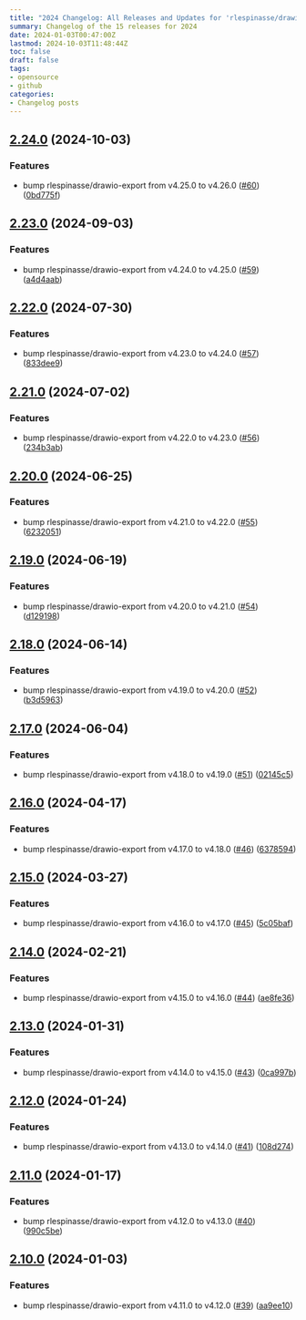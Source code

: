 ```yaml
---
title: "2024 Changelog: All Releases and Updates for 'rlespinasse/drawio-export-action'"
summary: Changelog of the 15 releases for 2024
date: 2024-01-03T00:47:00Z
lastmod: 2024-10-03T11:48:44Z
toc: false
draft: false
tags:
- opensource
- github
categories:
- Changelog posts
---
```

## [2.24.0](https://github.com/rlespinasse/drawio-export-action/compare/v2.23.0...v2.24.0) (2024-10-03)


### Features

* bump rlespinasse/drawio-export from v4.25.0 to v4.26.0 ([#60](https://github.com/rlespinasse/drawio-export-action/issues/60)) ([0bd775f](https://github.com/rlespinasse/drawio-export-action/commit/0bd775f6fd2471e6662e1473fcc33cb8fbb7b28f))



## [2.23.0](https://github.com/rlespinasse/drawio-export-action/compare/v2.22.0...v2.23.0) (2024-09-03)


### Features

* bump rlespinasse/drawio-export from v4.24.0 to v4.25.0 ([#59](https://github.com/rlespinasse/drawio-export-action/issues/59)) ([a4d4aab](https://github.com/rlespinasse/drawio-export-action/commit/a4d4aabb7906cee9f3d8d055587f96c95944574c))



## [2.22.0](https://github.com/rlespinasse/drawio-export-action/compare/v2.21.0...v2.22.0) (2024-07-30)


### Features

* bump rlespinasse/drawio-export from v4.23.0 to v4.24.0 ([#57](https://github.com/rlespinasse/drawio-export-action/issues/57)) ([833dee9](https://github.com/rlespinasse/drawio-export-action/commit/833dee9b5f6a5536d5b1eac589c83126967c2210))



## [2.21.0](https://github.com/rlespinasse/drawio-export-action/compare/v2.20.0...v2.21.0) (2024-07-02)


### Features

* bump rlespinasse/drawio-export from v4.22.0 to v4.23.0 ([#56](https://github.com/rlespinasse/drawio-export-action/issues/56)) ([234b3ab](https://github.com/rlespinasse/drawio-export-action/commit/234b3ab8348cb78ec6cac9137aa8595556ae468c))



## [2.20.0](https://github.com/rlespinasse/drawio-export-action/compare/v2.19.0...v2.20.0) (2024-06-25)


### Features

* bump rlespinasse/drawio-export from v4.21.0 to v4.22.0 ([#55](https://github.com/rlespinasse/drawio-export-action/issues/55)) ([6232051](https://github.com/rlespinasse/drawio-export-action/commit/62320516334283c56ae17f326b5841d8f8c135d1))



## [2.19.0](https://github.com/rlespinasse/drawio-export-action/compare/v2.18.0...v2.19.0) (2024-06-19)


### Features

* bump rlespinasse/drawio-export from v4.20.0 to v4.21.0 ([#54](https://github.com/rlespinasse/drawio-export-action/issues/54)) ([d129198](https://github.com/rlespinasse/drawio-export-action/commit/d1291985e1b211488b7d17a70eef078d913ac6d0))



## [2.18.0](https://github.com/rlespinasse/drawio-export-action/compare/v2.17.0...v2.18.0) (2024-06-14)


### Features

* bump rlespinasse/drawio-export from v4.19.0 to v4.20.0 ([#52](https://github.com/rlespinasse/drawio-export-action/issues/52)) ([b3d5963](https://github.com/rlespinasse/drawio-export-action/commit/b3d5963ad2f4fec72bfc6590c2c466fbe96779de))



## [2.17.0](https://github.com/rlespinasse/drawio-export-action/compare/v2.16.0...v2.17.0) (2024-06-04)


### Features

* bump rlespinasse/drawio-export from v4.18.0 to v4.19.0 ([#51](https://github.com/rlespinasse/drawio-export-action/issues/51)) ([02145c5](https://github.com/rlespinasse/drawio-export-action/commit/02145c50c8ce3dd2d82eb5f59f7103b858e6be09))



## [2.16.0](https://github.com/rlespinasse/drawio-export-action/compare/v2.15.0...v2.16.0) (2024-04-17)


### Features

* bump rlespinasse/drawio-export from v4.17.0 to v4.18.0 ([#46](https://github.com/rlespinasse/drawio-export-action/issues/46)) ([6378594](https://github.com/rlespinasse/drawio-export-action/commit/63785941373d590a2b0c84a9fa29c094503c1036))



## [2.15.0](https://github.com/rlespinasse/drawio-export-action/compare/v2.14.0...v2.15.0) (2024-03-27)


### Features

* bump rlespinasse/drawio-export from v4.16.0 to v4.17.0 ([#45](https://github.com/rlespinasse/drawio-export-action/issues/45)) ([5c05baf](https://github.com/rlespinasse/drawio-export-action/commit/5c05bafd15b6f50e657325673f5ed903629c1d6f))



## [2.14.0](https://github.com/rlespinasse/drawio-export-action/compare/v2.13.0...v2.14.0) (2024-02-21)


### Features

* bump rlespinasse/drawio-export from v4.15.0 to v4.16.0 ([#44](https://github.com/rlespinasse/drawio-export-action/issues/44)) ([ae8fe36](https://github.com/rlespinasse/drawio-export-action/commit/ae8fe368723fe0d9cf854b03ce4a4fdea4abd548))



## [2.13.0](https://github.com/rlespinasse/drawio-export-action/compare/v2.12.0...v2.13.0) (2024-01-31)


### Features

* bump rlespinasse/drawio-export from v4.14.0 to v4.15.0 ([#43](https://github.com/rlespinasse/drawio-export-action/issues/43)) ([0ca997b](https://github.com/rlespinasse/drawio-export-action/commit/0ca997b01f69e1426311f098e66f96b66d9127d3))



## [2.12.0](https://github.com/rlespinasse/drawio-export-action/compare/v2.11.0...v2.12.0) (2024-01-24)


### Features

* bump rlespinasse/drawio-export from v4.13.0 to v4.14.0 ([#41](https://github.com/rlespinasse/drawio-export-action/issues/41)) ([108d274](https://github.com/rlespinasse/drawio-export-action/commit/108d2746c0e25db4a4bc3bc1aab6673f8cead78d))



## [2.11.0](https://github.com/rlespinasse/drawio-export-action/compare/v2.10.0...v2.11.0) (2024-01-17)


### Features

* bump rlespinasse/drawio-export from v4.12.0 to v4.13.0 ([#40](https://github.com/rlespinasse/drawio-export-action/issues/40)) ([990c5be](https://github.com/rlespinasse/drawio-export-action/commit/990c5be70581f0fd06669386798060b5e7f82c79))



## [2.10.0](https://github.com/rlespinasse/drawio-export-action/compare/v2.9.0...v2.10.0) (2024-01-03)


### Features

* bump rlespinasse/drawio-export from v4.11.0 to v4.12.0 ([#39](https://github.com/rlespinasse/drawio-export-action/issues/39)) ([aa9ee10](https://github.com/rlespinasse/drawio-export-action/commit/aa9ee10105a5fc6e72d8afd4e2d426f81ad34ec8))



